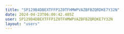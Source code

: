```yaml
---
title: "SP129B4DBEXTFFP1Z0TFHMWPVAZBFBZQRDKE7Y32N"
date: 2024-04-23T06:00:42.405Z
user: SP129B4DBEXTFFP1Z0TFHMWPVAZBFBZQRDKE7Y32N
layout: "users"
---
```

    